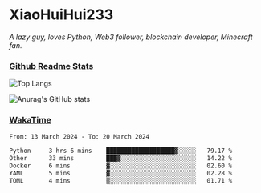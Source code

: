 # XiaoHuiHui233

*A lazy guy, loves Python, Web3 follower, blockchain developer, Minecraft fan.*

### [Github Readme Stats](https://github.com/anuraghazra/github-readme-stats)

![Top Langs](https://github-readme-stats.vercel.app/api/top-langs/?username=XiaoHuiHui233&layout=compact&theme=github_dark)

![Anurag's GitHub stats](https://github-readme-stats.vercel.app/api?username=XiaoHuiHui233&show_icons=true&theme=github_dark)

### [WakaTime](https://wakatime.com)

<!--START_SECTION:waka-->

```txt
From: 13 March 2024 - To: 20 March 2024

Python     3 hrs 6 mins    ███████████████████▓░░░░░   79.17 %
Other      33 mins         ███▓░░░░░░░░░░░░░░░░░░░░░   14.22 %
Docker     6 mins          ▓░░░░░░░░░░░░░░░░░░░░░░░░   02.60 %
YAML       5 mins          ▓░░░░░░░░░░░░░░░░░░░░░░░░   02.28 %
TOML       4 mins          ▒░░░░░░░░░░░░░░░░░░░░░░░░   01.71 %
```

<!--END_SECTION:waka-->
